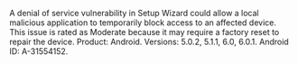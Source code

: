 A denial of service vulnerability in Setup Wizard could allow a local malicious application to temporarily block access to an affected device. This issue is rated as Moderate because it may require a factory reset to repair the device. Product: Android. Versions: 5.0.2, 5.1.1, 6.0, 6.0.1. Android ID: A-31554152.